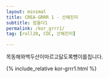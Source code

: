 ```yaml
---
layout: minimal
title: CREA-GRRR 1 - 산해진미
subtitle: 힘들다1
permalink: /kor_grrr1/
tag: [roll20, COC, 산해진미]

---
```


목동해와백두산이마르고닳도록뻉이를칩니다.

{% include_relative kor-grrr1.html %}
